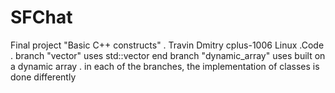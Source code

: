 # SFChat
Final project "Basic C++ constructs" . Travin Dmitry cplus-1006 Linux .Code . branch "vector" uses std::vector end branch "dynamic_array" uses built on a dynamic array . in each of the branches, the implementation of classes is done differently
